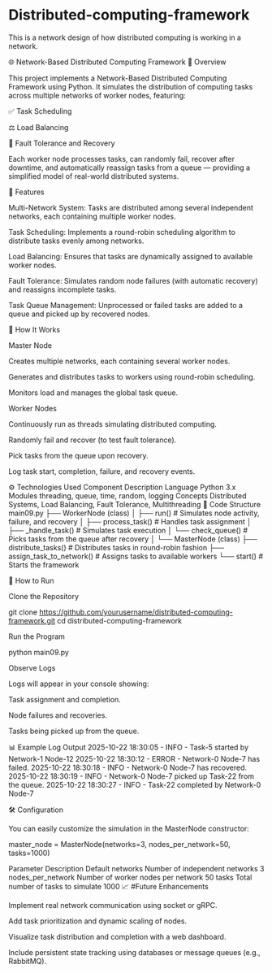 # Distributed-computing-framework
This is a network design of how distributed computing is working in a network.

🌐 Network-Based Distributed Computing Framework
📘 Overview

This project implements a Network-Based Distributed Computing Framework using Python.
It simulates the distribution of computing tasks across multiple networks of worker nodes, featuring:

✅ Task Scheduling

⚖️ Load Balancing

🧩 Fault Tolerance and Recovery

Each worker node processes tasks, can randomly fail, recover after downtime, and automatically reassign tasks from a queue — providing a simplified model of real-world distributed systems.

🚀 Features

Multi-Network System:
Tasks are distributed among several independent networks, each containing multiple worker nodes.

Task Scheduling:
Implements a round-robin scheduling algorithm to distribute tasks evenly among networks.

Load Balancing:
Ensures that tasks are dynamically assigned to available worker nodes.

Fault Tolerance:
Simulates random node failures (with automatic recovery) and reassigns incomplete tasks.

Task Queue Management:
Unprocessed or failed tasks are added to a queue and picked up by recovered nodes.

🧠 How It Works

Master Node

Creates multiple networks, each containing several worker nodes.

Generates and distributes tasks to workers using round-robin scheduling.

Monitors load and manages the global task queue.

Worker Nodes

Continuously run as threads simulating distributed computing.

Randomly fail and recover (to test fault tolerance).

Pick tasks from the queue upon recovery.

Log task start, completion, failure, and recovery events.

⚙️ Technologies Used
Component	Description
Language	Python 3.x
Modules	threading, queue, time, random, logging
Concepts	Distributed Systems, Load Balancing, Fault Tolerance, Multithreading
🧩 Code Structure
main09.py
├── WorkerNode (class)
│   ├── run()                # Simulates node activity, failure, and recovery
│   ├── process_task()       # Handles task assignment
│   ├── _handle_task()       # Simulates task execution
│   └── check_queue()        # Picks tasks from the queue after recovery
│
└── MasterNode (class)
    ├── distribute_tasks()   # Distributes tasks in round-robin fashion
    ├── assign_task_to_network() # Assigns tasks to available workers
    └── start()              # Starts the framework

🧪 How to Run

Clone the Repository

git clone https://github.com/yourusername/distributed-computing-framework.git
cd distributed-computing-framework


Run the Program

python main09.py


Observe Logs

Logs will appear in your console showing:

Task assignment and completion.

Node failures and recoveries.

Tasks being picked up from the queue.

📊 Example Log Output
2025-10-22 18:30:05 - INFO - Task-5 started by Network-1 Node-12
2025-10-22 18:30:12 - ERROR - Network-0 Node-7 has failed.
2025-10-22 18:30:18 - INFO - Network-0 Node-7 has recovered.
2025-10-22 18:30:19 - INFO - Network-0 Node-7 picked up Task-22 from the queue.
2025-10-22 18:30:27 - INFO - Task-22 completed by Network-0 Node-7

🛠️ Configuration

You can easily customize the simulation in the MasterNode constructor:

master_node = MasterNode(networks=3, nodes_per_network=50, tasks=1000)

Parameter	Description	Default
networks	Number of independent networks	3
nodes_per_network	Number of worker nodes per network	50
tasks	Total number of tasks to simulate	1000
📈 #Future Enhancements

Implement real network communication using socket or gRPC.

Add task prioritization and dynamic scaling of nodes.

Visualize task distribution and completion with a web dashboard.

Include persistent state tracking using databases or message queues (e.g., RabbitMQ).

